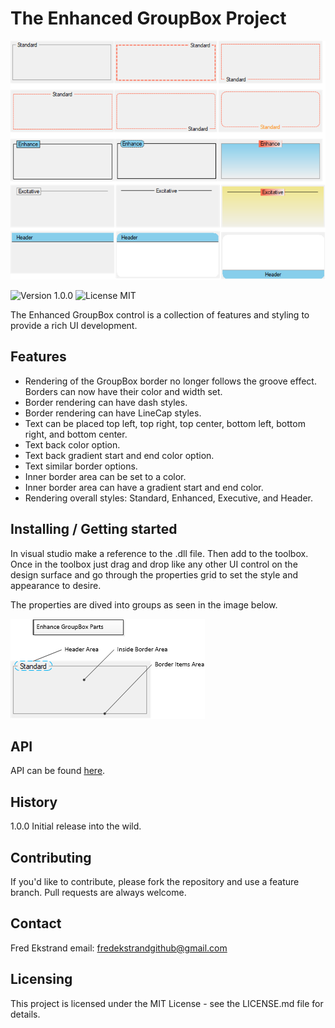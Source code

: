 # The Enhanced GroupBox Project
![image](https://github.com/FredEkstrand/ImageFiles/raw/master/GroupBoxExamplesA.png)

![Version 1.0.0](https://img.shields.io/badge/Version-1.0.0-brightgreen.svg) ![License MIT](https://img.shields.io/badge/Licence-MIT-blue.svg)

The Enhanced GroupBox control is a collection of features and styling to provide a rich UI development.

## Features
* Rendering of the GroupBox border no longer follows the groove effect. Borders can now have their color and width set.
* Border rendering can have dash styles.
* Border rendering can have LineCap styles.
* Text can be placed top left, top right, top center, bottom left, bottom right, and bottom center.
* Text back color option.
* Text back gradient start and end color option.
* Text similar border options.
* Inner border area can be set to a color.
* Inner border area can have a gradient start and end color.
* Rendering overall styles: Standard, Enhanced, Executive, and Header.

## Installing / Getting started
In visual studio make a reference to the .dll file. Then add to the toolbox.
Once in the toolbox just drag and drop like any other UI control on the design surface and go through the properties grid to set the style and appearance to desire.

The properties are dived into groups as seen in the image below.

![image](https://github.com/FredEkstrand/ImageFiles/raw/master/EnhanceGroupBoxParts.png)

## API
API can be found [here](http://fredekstrand.github.io/EnhanceGroupBox).

## History
 1.0.0 Initial release into the wild.

## Contributing

If you'd like to contribute, please fork the repository and use a feature
branch. Pull requests are always welcome.

## Contact
Fred Ekstrand
email: fredekstrandgithub@gmail.com
## Licensing

This project is licensed under the MIT License - see the LICENSE.md file for details.

